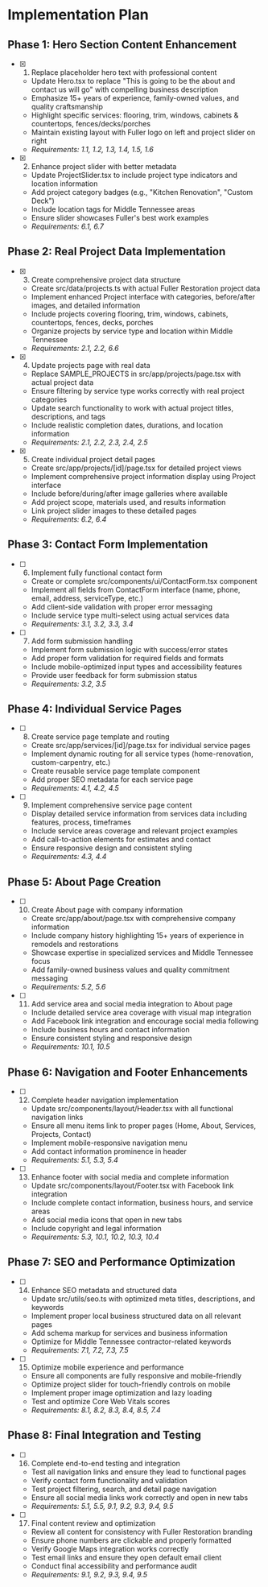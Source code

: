 # Implementation Plan

## Phase 1: Hero Section Content Enhancement

- [x] 1. Replace placeholder hero text with professional content
  - Update Hero.tsx to replace "This is going to be the about and contact us will go" with compelling business description
  - Emphasize 15+ years of experience, family-owned values, and quality craftsmanship
  - Highlight specific services: flooring, trim, windows, cabinets & countertops, fences/decks/porches
  - Maintain existing layout with Fuller logo on left and project slider on right
  - _Requirements: 1.1, 1.2, 1.3, 1.4, 1.5, 1.6_

- [x] 2. Enhance project slider with better metadata
  - Update ProjectSlider.tsx to include project type indicators and location information
  - Add project category badges (e.g., "Kitchen Renovation", "Custom Deck")
  - Include location tags for Middle Tennessee areas
  - Ensure slider showcases Fuller's best work examples
  - _Requirements: 6.1, 6.7_

## Phase 2: Real Project Data Implementation

- [x] 3. Create comprehensive project data structure
  - Create src/data/projects.ts with actual Fuller Restoration project data
  - Implement enhanced Project interface with categories, before/after images, and detailed information
  - Include projects covering flooring, trim, windows, cabinets, countertops, fences, decks, porches
  - Organize projects by service type and location within Middle Tennessee
  - _Requirements: 2.1, 2.2, 6.6_

- [x] 4. Update projects page with real data
  - Replace SAMPLE_PROJECTS in src/app/projects/page.tsx with actual project data
  - Ensure filtering by service type works correctly with real project categories
  - Update search functionality to work with actual project titles, descriptions, and tags
  - Include realistic completion dates, durations, and location information
  - _Requirements: 2.1, 2.2, 2.3, 2.4, 2.5_

- [x] 5. Create individual project detail pages
  - Create src/app/projects/[id]/page.tsx for detailed project views
  - Implement comprehensive project information display using Project interface
  - Include before/during/after image galleries where available
  - Add project scope, materials used, and results information
  - Link project slider images to these detailed pages
  - _Requirements: 6.2, 6.4_

## Phase 3: Contact Form Implementation

- [ ] 6. Implement fully functional contact form
  - Create or complete src/components/ui/ContactForm.tsx component
  - Implement all fields from ContactForm interface (name, phone, email, address, serviceType, etc.)
  - Add client-side validation with proper error messaging
  - Include service type multi-select using actual services data
  - _Requirements: 3.1, 3.2, 3.3, 3.4_

- [ ] 7. Add form submission handling
  - Implement form submission logic with success/error states
  - Add proper form validation for required fields and formats
  - Include mobile-optimized input types and accessibility features
  - Provide user feedback for form submission status
  - _Requirements: 3.2, 3.5_

## Phase 4: Individual Service Pages

- [ ] 8. Create service page template and routing
  - Create src/app/services/[id]/page.tsx for individual service pages
  - Implement dynamic routing for all service types (home-renovation, custom-carpentry, etc.)
  - Create reusable service page template component
  - Add proper SEO metadata for each service page
  - _Requirements: 4.1, 4.2, 4.5_

- [ ] 9. Implement comprehensive service page content
  - Display detailed service information from services data including features, process, timeframes
  - Include service areas coverage and relevant project examples
  - Add call-to-action elements for estimates and contact
  - Ensure responsive design and consistent styling
  - _Requirements: 4.3, 4.4_

## Phase 5: About Page Creation

- [ ] 10. Create About page with company information
  - Create src/app/about/page.tsx with comprehensive company information
  - Include company history highlighting 15+ years of experience in remodels and restorations
  - Showcase expertise in specialized services and Middle Tennessee focus
  - Add family-owned business values and quality commitment messaging
  - _Requirements: 5.2, 5.6_

- [ ] 11. Add service area and social media integration to About page
  - Include detailed service area coverage with visual map integration
  - Add Facebook link integration and encourage social media following
  - Include business hours and contact information
  - Ensure consistent styling and responsive design
  - _Requirements: 10.1, 10.5_

## Phase 6: Navigation and Footer Enhancements

- [ ] 12. Complete header navigation implementation
  - Update src/components/layout/Header.tsx with all functional navigation links
  - Ensure all menu items link to proper pages (Home, About, Services, Projects, Contact)
  - Implement mobile-responsive navigation menu
  - Add contact information prominence in header
  - _Requirements: 5.1, 5.3, 5.4_

- [ ] 13. Enhance footer with social media and complete information
  - Update src/components/layout/Footer.tsx with Facebook link integration
  - Include complete contact information, business hours, and service areas
  - Add social media icons that open in new tabs
  - Include copyright and legal information
  - _Requirements: 5.3, 10.1, 10.2, 10.3, 10.4_

## Phase 7: SEO and Performance Optimization

- [ ] 14. Enhance SEO metadata and structured data
  - Update src/utils/seo.ts with optimized meta titles, descriptions, and keywords
  - Implement proper local business structured data on all relevant pages
  - Add schema markup for services and business information
  - Optimize for Middle Tennessee contractor-related keywords
  - _Requirements: 7.1, 7.2, 7.3, 7.5_

- [ ] 15. Optimize mobile experience and performance
  - Ensure all components are fully responsive and mobile-friendly
  - Optimize project slider for touch-friendly controls on mobile
  - Implement proper image optimization and lazy loading
  - Test and optimize Core Web Vitals scores
  - _Requirements: 8.1, 8.2, 8.3, 8.4, 8.5, 7.4_

## Phase 8: Final Integration and Testing

- [ ] 16. Complete end-to-end testing and integration
  - Test all navigation links and ensure they lead to functional pages
  - Verify contact form functionality and validation
  - Test project filtering, search, and detail page navigation
  - Ensure all social media links work correctly and open in new tabs
  - _Requirements: 5.1, 5.5, 9.1, 9.2, 9.3, 9.4, 9.5_

- [ ] 17. Final content review and optimization
  - Review all content for consistency with Fuller Restoration branding
  - Ensure phone numbers are clickable and properly formatted
  - Verify Google Maps integration works correctly
  - Test email links and ensure they open default email client
  - Conduct final accessibility and performance audit
  - _Requirements: 9.1, 9.2, 9.3, 9.4, 9.5_